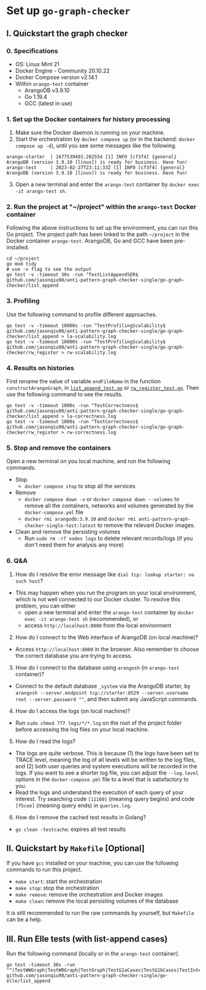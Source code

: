 # Set up `go-graph-checker`

## I. Quickstart the graph checker

### 0. Specifications

- OS: Linux Mint 21
- Docker Engine - Community 20.10.22
- Docker Compose version v2.14.1
- Within `arango-test` container
  - ArangoDB v3.9.10
  - Go 1.19.4
  - GCC (latest in use)

### 1. Set up the Docker containers for history processing

1. Make sure the Docker daemon is running on your machine.
2. Start the orchestration by `docker compose up` (or in the backend: `docker compose up -d`), until you see some messages like the following.

```
arango-starter  | 1677539493.202554 [1] INFO [cf3f4] {general} ArangoDB (version 3.9.10 [linux]) is ready for business. Have fun!
arango-test     | 2023-02-27T23:11:33Z [1] INFO [cf3f4] {general} ArangoDB (version 3.9.10 [linux]) is ready for business. Have fun!
```

3. Open a new terminal and enter the `arango-test` container by `docker exec -it arango-test sh`.

### 2. Run the project at "~/project" within the `arango-test` Docker container

Following the above instructions to set up the environment, you can run this Go project. The project path has been linked to the path `~/project` in the Docker container `arango-test`. ArangoDB, Go and GCC have been pre-installed.

```shell
cd ~/project
go mod tidy
# use -v flag to see the output
go test -v -timeout 30s -run ^TestListAppendSER$ github.com/jasonqiu98/anti-pattern-graph-checker-single/go-graph-checker/list_append
```

### 3. Profiling

Use the following command to profile different approaches.

```shell
go test -v -timeout 10000s -run ^TestProfilingScalability$ github.com/jasonqiu98/anti-pattern-graph-checker-single/go-graph-checker/list_append > la-scalability.log
go test -v -timeout 10000s -run ^TestProfilingScalability$ github.com/jasonqiu98/anti-pattern-graph-checker-single/go-graph-checker/rw_register > rw-scalability.log
```

### 4. Results on histories

First rename the value of variable `endFileName` in the function `constructArangoGraph`, in [`list_append_test.go`](./go-graph-checker/list_append/list_append_test.go) or [`rw_register_test.go`](./go-graph-checker/rw_register/rw_register_test.go). Then use the following command to see the results.

```shell
go test -v -timeout 1000s -run ^TestCorrectness$ github.com/jasonqiu98/anti-pattern-graph-checker-single/go-graph-checker/list_append > la-correctness.log
go test -v -timeout 1000s -run ^TestCorrectness$ github.com/jasonqiu98/anti-pattern-graph-checker-single/go-graph-checker/rw_register > rw-correctness.log
```

### 5. Stop and remove the containers

Open a new terminal on you local machine, and run the following commands.

- Stop
  - `docker compose stop` to stop all the services
- Remove
  - `docker compose down -v` or `docker compose down --volumes` to remove all the containers, networks and volumes generated by the `docker-compose.yml` file
  - `docker rmi arangodb:3.9.10` and `docker rmi anti-pattern-graph-checker-single-test:latest` to remove the relevant Docker images.
- Clean and remove the persisting volumes
  - Run `sudo rm -rf nodes logs` to delete relevant records/logs (if you don't need them for analysis any more)

### 6. Q&A

1. How do I resolve the error message like `dial tcp: lookup starter: no such host`?

- This may happen when you run the program on your local environment, which is not well connected to our Docker cluster. To resolve this problem, you can either
  - open a new terminal and enter the `arango-test` container by `docker exec -it arango-test sh` (recommended), or
  - access `http://localhost:8000` from the local environment

2. How do I connect to the Web interface of ArangoDB (on local machine)?

- Access `http://localhost:8000` in the browser. Also remember to choose the correct database you are trying to access.

3. How do I connect to the database using `arangosh` (in `arango-test` container)?

- Connect to the default database `_system` via the ArangoDB starter, by `arangosh --server.endpoint tcp://starter:8529 --server.username root --server.password ""`, and then submit any JavaScript commands.

4. How do I access the logs (on local machine)?

- Run `sudo chmod 777 logs/*/*.log` on the root of the project folder before accessing the log files on your local machine.

5. How do I read the logs?

- The logs are quite verbose. This is because (1) the logs have been set to TRACE level, meaning the log of all levels will be written to the log files, and (2) both user queries and system executions will be recorded in the logs. If you want to see a shorter log file, you can adjust the `--log.level` options in the `docker-compose.yml` file to a level that is satisfactory to you.
- Read the logs and understand the execution of each query of your interest. Try searching code `[11160]` (meaning query begins) and code `[f5cee]` (meaning query ends) in `queries.log`.

6. How do I remove the cached test results in Golang?

- `go clean -testcache`: expires all test results

## II. Quickstart by `Makefile` [Optional]

If you have `gcc` installed on your machine, you can use the following commands to run this project.

- `make start`: start the orchestration
- `make stop`: stop the orchestration
- `make remove`: remove the orchestration and Docker images
- `make clean`: remove the local persisting volumes of the database

It is still recommended to run the raw commands by yourself, but `Makefile` can be a help.

## III. Run Elle tests (with list-append cases)

Run the following command (locally or in the `arango-test` container).

```shell
go test -timeout 30s -run "^(TestWWGraph|TestWRGraph|TestGraph|TestG1aCases|TestG1bCases|TestInternalCases|TestChecker|TestRepeatableRead|TestGNonadjacent|TestCheck|TestHugeScc|TestPlotAnalysis)$" github.com/jasonqiu98/anti-pattern-graph-checker-single/go-elle/list_append
```
